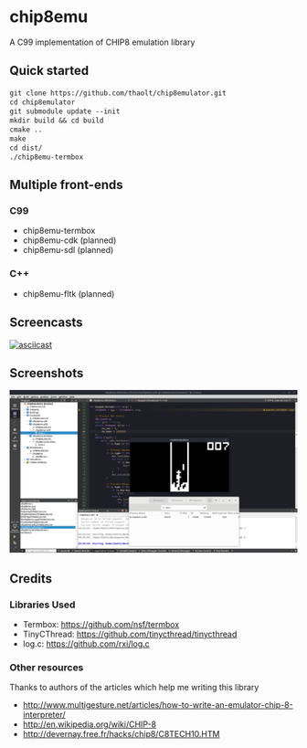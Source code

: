 # chip8emu

A C99 implementation of CHIP8 emulation library

## Quick started

```
git clone https://github.com/thaolt/chip8emulator.git
cd chip8emulator
git submodule update --init
mkdir build && cd build
cmake ..
make
cd dist/
./chip8emu-termbox
```

## Multiple front-ends

### C99

* chip8emu-termbox
* chip8emu-cdk (planned)
* chip8emu-sdl (planned)

### C++

* chip8emu-fltk (planned)

## Screencasts

[![asciicast](https://asciinema.org/a/241423.svg)](https://asciinema.org/a/241423)

## Screenshots

![sdl_basic_frontend](docs/img/sdl_basic_front_end.png)

## Credits

### Libraries Used

* Termbox: https://github.com/nsf/termbox
* TinyCThread: https://github.com/tinycthread/tinycthread
* log.c: https://github.com/rxi/log.c

### Other resources

Thanks to authors of the articles which help me writing this library

* http://www.multigesture.net/articles/how-to-write-an-emulator-chip-8-interpreter/
* http://en.wikipedia.org/wiki/CHIP-8
* http://devernay.free.fr/hacks/chip8/C8TECH10.HTM
